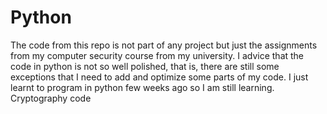 Python
======
The code from this repo is not part of any project but just the assignments from my computer 
security course from my university. I advice that the code in python is not so well polished,
that is, there are still some exceptions that I need to add and optimize some parts of my code.
I just learnt to program in python few weeks ago so I am still learning. 
Cryptography code
